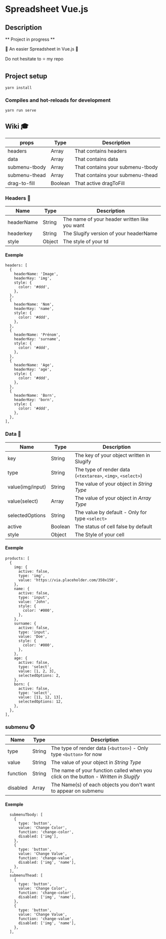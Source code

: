 # Spreadsheet Vue.js

## Description

** Project in progress **

:facepunch: An easier Spreadsheet in Vue.js :facepunch:

Do not hesitate to :star: my repo

## Project setup
```
yarn install
```

### Compiles and hot-reloads for development
```
yarn run serve
```
<!-- 
### Compiles and minifies for production
```
yarn run build
```

### Run your tests
```
yarn run test
```

### Lints and fixes files
```
yarn run lint
``` -->

## Wiki :mortar_board:

props               | Type    | Description
--------------------|---------|-------------------
  headers           |  Array  | That contains headers
  data              |  Array  | That contains data
  submenu-tbody     |  Array  | That contains your submenu-tbody
  submenu-thead     |  Array  | That contains your submenu-thead
  drag-to-fill      | Boolean | That active dragToFill


### Headers :tiger:

  Name              |  Type   | Description
--------------------|---------|-------------------
  headerName        | String  | The name of your header written like you want
  headerkey         | String  | The Slugify version of your headerName
  style             | Object  | The style of your td

#### Exemple

```
headers: [
  {
    headerName: 'Image',
    headerKey: 'img',
    style: {
      color: '#ddd',
    },
  },
  {
    headerName: 'Nom',
    headerKey: 'name',
    style: {
      color: '#ddd',
    },
  },
  {
    headerName: 'Prénom',
    headerKey: 'surname',
    style: {
      color: '#ddd',
    },
  },
  {
    headerName: 'Age',
    headerKey: 'age',
    style: {
      color: '#ddd',
    },
  },
  {
    headerName: 'Born',
    headerKey: 'born',
    style: {
      color: '#ddd',
    },
  },
],
```

### Data :honeybee:

  Name                |  Type   | Description
----------------------|---------|-------------------
  key                 | String  | The key of your object written in Slugify
  type                | String  | The type of render data (``<textarea>``, ``<img>``, ``<select>``)
  value(img/input)    | String  | The value of your object in *String Type*
  value(select)       | Array   | The value of your object in *Array Type*
  selectedOptions     | String  | The value by default - Only for type ``<select>``
  active              | Boolean | The status of cell false by default
  style               | Object  | The Style of your cell

#### Exemple

```
products: [
  {
    img: {
      active: false,
      type: 'img',
      value: 'https://via.placeholder.com/350x150',
    },
    name: {
      active: false,
      type: 'input',
      value: 'John',
      style: {
        color: '#000',
      },
    },
    surname: {
      active: false,
      type: 'input',
      value: 'Doe',
      style: {
        color: '#000',
      },
    },
    age: {
      active: false,
      type: 'select',
      value: [1, 2, 3],
      selectedOptions: 2,
    },
    born: {
      active: false,
      type: 'select',
      value: [11, 12, 13],
      selectedOptions: 12,
    },
  },
],
```

### submenu :monkey_face:

  Name             |  Type  | Description
-------------------|--------|-------------------
  type             | String | The type of render data (``<button>``) - Only type ``<button>`` for now
  value            | String | The value of your object in *String Type*
  function         | String | The name of your function called when you click on the button - *Written in Slugify*
  disabled         | Array  | The Name(s) of each objects you don't want to appear on submenu

#### Exemple

```
  submenuTbody: [
    {
      type: 'button',
      value: 'Change Color',
      function: 'change-color',
      disabled: ['img'],
    },
    {
      type: 'button',
      value: 'Change Value',
      function: 'change-value',
      disabled: ['img', 'name'],
    },
  ],
  submenuThead: [
    {
      type: 'button',
      value: 'Change Color',
      function: 'change-color',
      disabled: ['img', 'name'],
    },
    {
      type: 'button',
      value: 'Change Value',
      function: 'change-value',
      disabled: ['img', 'name'],
    },
  ],
```
